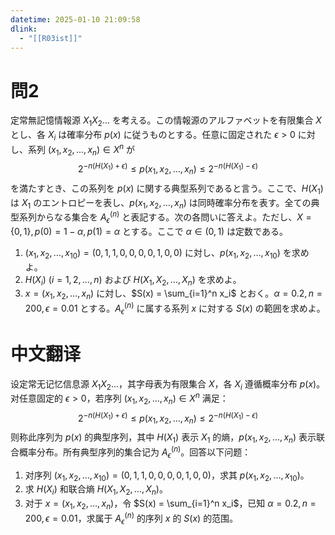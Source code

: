 ```yaml
---
datetime: 2025-01-10 21:09:58
dlink:
  - "[[R03ist]]"
---
```

# 問2
定常無記憶情報源 $X_1X_2 \dots$ を考える。この情報源のアルファベットを有限集合 $X$ とし、各 $X_i$ は確率分布 $p(x)$ に従うものとする。任意に固定された $\epsilon > 0$ に対し、系列 $(x_1, x_2, \dots, x_n) \in X^n$ が
$$
2^{-n(H(X_1)+\epsilon)} \leq p(x_1, x_2, \dots, x_n) \leq 2^{-n(H(X_1)-\epsilon)}
$$
を満たすとき、この系列を $p(x)$ に関する典型系列であると言う。ここで、$H(X_1)$ は $X_1$ のエントロピーを表し、$p(x_1, x_2, \dots, x_n)$ は同時確率分布を表す。全ての典型系列からなる集合を $A_\epsilon^{(n)}$ と表記する。次の各問いに答えよ。ただし、$X = \{0, 1\}, p(0) = 1 - \alpha, p(1) = \alpha$ とする。ここで $\alpha \in (0, 1)$ は定数である。

1. $(x_1, x_2, \dots, x_{10}) = (0, 1, 1, 0, 0, 0, 0, 1, 0, 0)$ に対し、$p(x_1, x_2, \dots, x_{10})$ を求めよ。
2. $H(X_i)$ ($i = 1, 2, \dots, n$) および $H(X_1, X_2, \dots, X_n)$ を求めよ。
3. $x = (x_1, x_2, \dots, x_n)$ に対し、$S(x) = \sum_{i=1}^n x_i$ とおく。$\alpha = 0.2, n = 200, \epsilon = 0.01$ とする。$A_\epsilon^{(n)}$ に属する系列 $x$ に対する $S(x)$ の範囲を求めよ。

# 中文翻译
设定常无记忆信息源 $X_1X_2 \dots$，其字母表为有限集合 $X$，各 $X_i$ 遵循概率分布 $p(x)$。对任意固定的 $\epsilon > 0$，若序列 $(x_1, x_2, \dots, x_n) \in X^n$ 满足：
$$
2^{-n(H(X_1)+\epsilon)} \leq p(x_1, x_2, \dots, x_n) \leq 2^{-n(H(X_1)-\epsilon)}
$$
则称此序列为 $p(x)$ 的典型序列，其中 $H(X_1)$ 表示 $X_1$ 的熵，$p(x_1, x_2, \dots, x_n)$ 表示联合概率分布。所有典型序列的集合记为 $A_\epsilon^{(n)}$。回答以下问题：
1. 对序列 $(x_1, x_2, \dots, x_{10}) = (0, 1, 1, 0, 0, 0, 0, 1, 0, 0)$，求其 $p(x_1, x_2, \dots, x_{10})$。
2. 求 $H(X_i)$ 和联合熵 $H(X_1, X_2, \dots, X_n)$。
3. 对于 $x = (x_1, x_2, \dots, x_n)$，令 $S(x) = \sum_{i=1}^n x_i$，已知 $\alpha = 0.2, n = 200, \epsilon = 0.01$，求属于 $A_\epsilon^{(n)}$ 的序列 $x$ 的 $S(x)$ 的范围。

